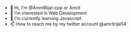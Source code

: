 - 👋 Hi, I’m @AmritRijal-cpp or Amrit
- 👀 I’m interested in Web Development
- 🌱 I’m currently learning Javascript
- 📫 How to reach me by my twitter account @amritrijal14
